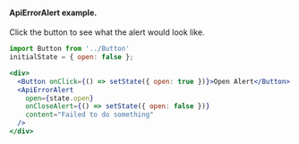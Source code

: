#### ApiErrorAlert example.
Click the button to see what the alert would look like.

```jsx
import Button from '../Button'
initialState = { open: false };

<div>
  <Button onClick={() => setState({ open: true })}>Open Alert</Button>
  <ApiErrorAlert
    open={state.open}
    onCloseAlert={() => setState({ open: false })}
    content="Failed to do something"
  />
</div>
```